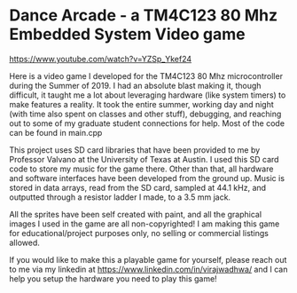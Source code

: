 # Dance Arcade - a TM4C123 80 Mhz Embedded System Video game

https://www.youtube.com/watch?v=YZSp_Ykef24

Here is a video game I developed for the TM4C123 80 Mhz microcontroller during the Summer of 2019. I had an absolute blast making it, though difficult, it taught me a lot
about leveraging hardware (like system timers) to make features a reality. It took the entire summer, working day and night (with time also spent on classes and other stuff),
debugging, and reaching out to some of my graduate student connections for help. Most of the code can be found in main.cpp

This project uses SD card libraries that have been provided to me by Professor Valvano at the University of Texas at Austin. I used this SD card code to store my music for
the game there. Other than that, all hardware and software interfaces have been developed from the ground up. Music is stored in data arrays, read from the SD card, 
sampled at 44.1 kHz, and outputted through a resistor ladder I made, to a 3.5 mm jack.

All the sprites have been self created with paint, and all the graphical images I used in the game are all non-copyrighted!
I am making this game for educational/project purposes only, no selling or commercial listings allowed. 

If you would like to make this a playable game for yourself, please reach out to me via my linkedin at https://www.linkedin.com/in/virajwadhwa/ and I can help you setup
the hardware you need to play this game!
